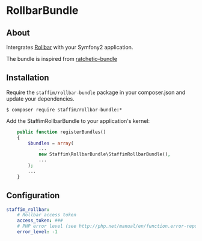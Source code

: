 # RollbarBundle

## About

Intergrates [Rollbar](http://rollbar.com/) with your Symfony2 application.

The bundle is inspired from [ratchetio-bundle](https://github.com/ecoleman/ratchetio-bundle)

## Installation

Require the `staffim/rollbar-bundle` package in your composer.json and update your dependencies.

    $ composer require staffim/rollbar-bundle:*

Add the StaffimRollbarBundle to your application's kernel:

```php
    public function registerBundles()
    {
        $bundles = array(
            ...
            new Staffim\RollbarBundle\StaffimRollbarBundle(),
            ...
        );
        ...
    }
```

## Configuration

```yml
staffim_rollbar:
    # Rollbar access token
    access_token: ###
    # PHP error level (see http://php.net/manual/en/function.error-reporting.php)
    error_level: -1
```
